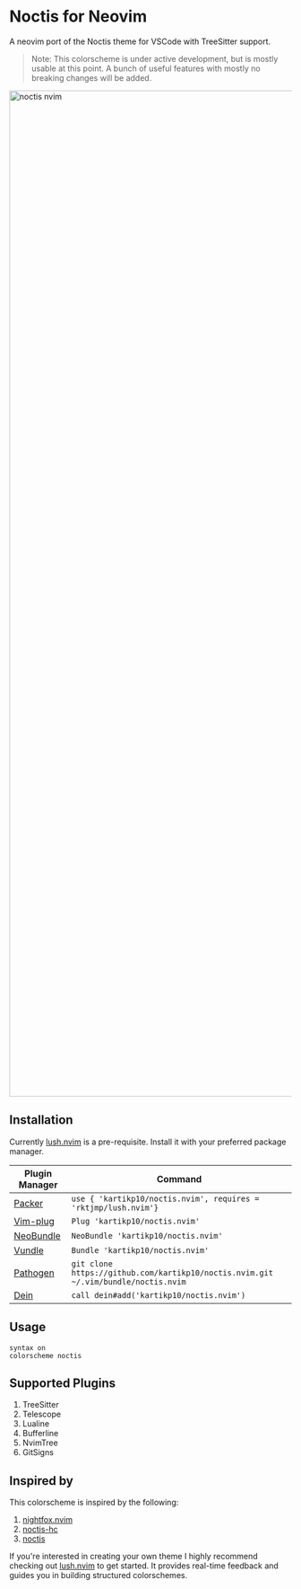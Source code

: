 # Noctis for Neovim

A neovim port of the Noctis theme for VSCode with TreeSitter support.

> Note: This colorscheme is under active development, but is mostly usable at this point. A bunch of useful features with mostly no breaking changes will be added.

<img width="1792" alt="noctis nvim" src="https://user-images.githubusercontent.com/24954962/193131998-90f51940-a307-4af5-a225-01ee94c50991.png">

## Installation

Currently [lush.nvim](https://github.com/rktjmp/lush.nvim) is a pre-requisite. Install it with your preferred package manager. 

| Plugin Manager                                       | Command                                                                            |
| ---------------------------------------------------- | ---------------------------------------------------------------------------------- |
| [Packer](https://github.com/wbthomason/packer.nvim)  | `use { 'kartikp10/noctis.nvim', requires = 'rktjmp/lush.nvim'}`                    |
| [Vim-plug](https://github.com/junegunn/vim-plug)     | `Plug 'kartikp10/noctis.nvim'`                                                     |
| [NeoBundle](https://github.com/Shougo/neobundle.vim) | `NeoBundle 'kartikp10/noctis.nvim'`                                                |
| [Vundle](https://github.com/VundleVim/Vundle.vim)    | `Bundle 'kartikp10/noctis.nvim'`                                                   |
| [Pathogen](https://github.com/tpope/vim-pathogen)    | `git clone https://github.com/kartikp10/noctis.nvim.git ~/.vim/bundle/noctis.nvim` |
| [Dein](https://github.com/Shougo/dein.vim)           | `call dein#add('kartikp10/noctis.nvim')`                                           |

## Usage

```viml
syntax on
colorscheme noctis
```

## Supported Plugins

1. TreeSitter
2. Telescope
3. Lualine
4. Bufferline
5. NvimTree
6. GitSigns

## Inspired by

This colorscheme is inspired by the following:
1. [nightfox.nvim](https://github.com/EdenEast/nightfox.nvim) 
2. [noctis-hc](https://github.com/KamenKolev/noctis-hc) 
3. [noctis](https://github.com/liviuschera/noctis)

If you're interested in creating your own theme I highly recommend checking out [lush.nvim](https://github.com/rktjmp/lush.nvim) to get started. It provides real-time feedback and guides you in building structured colorschemes. 
